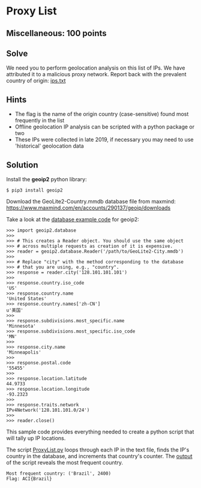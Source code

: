 # Proxy List

## Miscellaneous: 100 points

## Solve

We need you to perform geolocation analysis on this list of IPs. We have attributed it to a malicious proxy network. Report back with the prevalent country of origin: [ips.txt](./ips.txt)

## Hints

* The flag is the name of the origin country (case-sensitive) found most frequently in the list
* Offline geolocation IP analysis can be scripted with a python package or two
* These IPs were collected in late 2019, if necessary you may need to use 'historical' geolocation data

## Solution
Install the **geoip2** python library:
```
$ pip3 install geoip2
```
Download the GeoLite2-Country.mmdb database file from maxmind:
https://www.maxmind.com/en/accounts/290137/geoip/downloads

Take a look at the [database example code][1] for geoip2:

```
>>> import geoip2.database
>>>
>>> # This creates a Reader object. You should use the same object
>>> # across multiple requests as creation of it is expensive.
>>> reader = geoip2.database.Reader('/path/to/GeoLite2-City.mmdb')
>>>
>>> # Replace "city" with the method corresponding to the database
>>> # that you are using, e.g., "country".
>>> response = reader.city('128.101.101.101')
>>>
>>> response.country.iso_code
'US'
>>> response.country.name
'United States'
>>> response.country.names['zh-CN']
u'美国'
>>>
>>> response.subdivisions.most_specific.name
'Minnesota'
>>> response.subdivisions.most_specific.iso_code
'MN'
>>>
>>> response.city.name
'Minneapolis'
>>>
>>> response.postal.code
'55455'
>>>
>>> response.location.latitude
44.9733
>>> response.location.longitude
-93.2323
>>>
>>> response.traits.network
IPv4Network('128.101.101.0/24')
>>>
>>> reader.close()
```
This sample code provides everything needed to create a python script that will tally up IP locations. 

The script [ProxyList.py](./ProxyList.py) loops through each IP in the text file, finds the IP's country in the database, and increments that country's counter. The [output](./output.txt) of the script reveals the most frequent country.

```
Most frequent country: ('Brazil', 2400)
Flag: ACI{Brazil}
```

[1]:https://geoip2.readthedocs.io/en/latest/